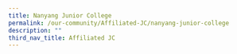 ```yaml
---
title: Nanyang Junior College
permalink: /our-community/Affiliated-JC/nanyang-junior-college
description: ""
third_nav_title: Affiliated JC
---
```

